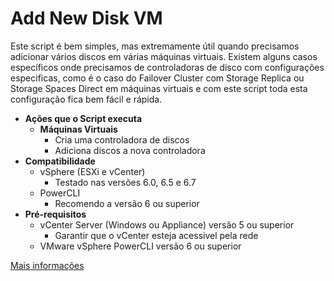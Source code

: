 # Add New Disk VM

Este script é bem simples, mas extremamente útil quando precisamos adicionar vários discos em várias máquinas virtuais. Existem alguns casos específicos onde precisamos de
controladoras de disco com configurações especificas, como é o caso do Failover Cluster com Storage Replica ou Storage Spaces Direct em máquinas virtuais e com este script toda esta configuração fica bem fácil e rápida.

 - **Ações que o Script executa**
	 - **Máquinas Virtuais**
		 - Cria uma controladora de discos
		 - Adiciona discos a nova controladora
 - **Compatibilidade**
	 - vSphere (ESXi e vCenter)
		 - Testado nas versões 6.0, 6.5 e 6.7
	 - PowerCLI
		 - Recomendo a versão 6 ou superior
 - **Pré-requisitos**
	 - vCenter Server (Windows ou Appliance) versão 5 ou superior
		 - Garantir que o vCenter esteja acessivel pela rede
	 - VMware vSphere PowerCLI versão 6 ou superior

[Mais informações](https://solutions4crowds.com.br/script-para-adicionar-discos-em-maquinas-virtuais)

